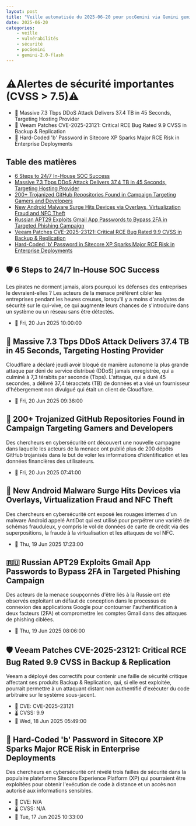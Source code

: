 ```yaml
---
layout: post
title: "Veille automatisée du 2025-06-20 pour pocGemini via Gemini gemini-2.0-flash"
date: 2025-06-20
categories:
    - veille
    - vulnérabilités
    - sécurité
    - pocGemini
    - gemini-2.0-flash
---
```

# ⚠️Alertes de sécurité importantes (CVSS > 7.5)⚠️
* 🚨 Massive 7.3 Tbps DDoS Attack Delivers 37.4 TB in 45 Seconds, Targeting Hosting Provider
* 🚨 Veeam Patches CVE-2025-23121: Critical RCE Bug Rated 9.9 CVSS in Backup & Replication
* 🚨 Hard-Coded 'b' Password in Sitecore XP Sparks Major RCE Risk in Enterprise Deployments

## Table des matières
* [6 Steps to 24/7 In-House SOC Success](#6-steps-to-247-in-house-soc-success)
* [Massive 7.3 Tbps DDoS Attack Delivers 37.4 TB in 45 Seconds, Targeting Hosting Provider](#massive-73-tbps-ddos-attack-delivers-374-tb-in-45-seconds-targeting-hosting-provider)
* [200+ Trojanized GitHub Repositories Found in Campaign Targeting Gamers and Developers](#200-trojanized-github-repositories-found-in-campaign-targeting-gamers-and-developers)
* [New Android Malware Surge Hits Devices via Overlays, Virtualization Fraud and NFC Theft](#new-android-malware-surge-hits-devices-via-overlays-virtualization-fraud-and-nfc-theft)
* [Russian APT29 Exploits Gmail App Passwords to Bypass 2FA in Targeted Phishing Campaign](#russian-apt29-exploits-gmail-app-passwords-to-bypass-2fa-in-targeted-phishing-campaign)
* [Veeam Patches CVE-2025-23121: Critical RCE Bug Rated 9.9 CVSS in Backup & Replication](#veeam-patches-cve-2025-23121-critical-rce-bug-rated-99-cvss-in-backup--replication)
* [Hard-Coded 'b' Password in Sitecore XP Sparks Major RCE Risk in Enterprise Deployments](#hard-coded-b-password-in-sitecore-xp-sparks-major-rce-risk-in-enterprise-deployments)

## 🛡️ 6 Steps to 24/7 In-House SOC Success
Les pirates ne dorment jamais, alors pourquoi les défenses des entreprises le devraient-elles ? Les acteurs de la menace préfèrent cibler les entreprises pendant les heures creuses, lorsqu'il y a moins d'analystes de sécurité sur le qui-vive, ce qui augmente leurs chances de s'introduire dans un système ou un réseau sans être détectés.
* 📅 Fri, 20 Jun 2025 10:00:00

## 🚀 Massive 7.3 Tbps DDoS Attack Delivers 37.4 TB in 45 Seconds, Targeting Hosting Provider
Cloudflare a déclaré jeudi avoir bloqué de manière autonome la plus grande attaque par déni de service distribué (DDoS) jamais enregistrée, qui a culminé à 7,3 térabits par seconde (Tbps). L'attaque, qui a duré 45 secondes, a délivré 37,4 téraoctets (TB) de données et a visé un fournisseur d'hébergement non divulgué qui était un client de Cloudflare.
* 📅 Fri, 20 Jun 2025 09:36:00

## 👾 200+ Trojanized GitHub Repositories Found in Campaign Targeting Gamers and Developers
Des chercheurs en cybersécurité ont découvert une nouvelle campagne dans laquelle les acteurs de la menace ont publié plus de 200 dépôts GitHub trojanisés dans le but de voler les informations d'identification et les données financières des utilisateurs.
* 📅 Fri, 20 Jun 2025 07:41:00

## 🦠 New Android Malware Surge Hits Devices via Overlays, Virtualization Fraud and NFC Theft
Des chercheurs en cybersécurité ont exposé les rouages internes d'un malware Android appelé AntiDot qui est utilisé pour perpétrer une variété de schémas frauduleux, y compris le vol de données de carte de crédit via des superpositions, la fraude à la virtualisation et les attaques de vol NFC.
* 📅 Thu, 19 Jun 2025 17:23:00

## 🇷🇺 Russian APT29 Exploits Gmail App Passwords to Bypass 2FA in Targeted Phishing Campaign
Des acteurs de la menace soupçonnés d'être liés à la Russie ont été observés exploitant un défaut de conception dans le processus de connexion des applications Google pour contourner l'authentification à deux facteurs (2FA) et compromettre les comptes Gmail dans des attaques de phishing ciblées.
* 📅 Thu, 19 Jun 2025 08:06:00

## 🛡️ Veeam Patches CVE-2025-23121: Critical RCE Bug Rated 9.9 CVSS in Backup & Replication
Veeam a déployé des correctifs pour contenir une faille de sécurité critique affectant ses produits Backup & Replication, qui, si elle est exploitée, pourrait permettre à un attaquant distant non authentifié d'exécuter du code arbitraire sur le système sous-jacent.
* 🔑 CVE: CVE-2025-23121
* 🌡️ CVSS: 9.9
* 📅 Wed, 18 Jun 2025 05:49:00

## 🔑 Hard-Coded 'b' Password in Sitecore XP Sparks Major RCE Risk in Enterprise Deployments
Des chercheurs en cybersécurité ont révélé trois failles de sécurité dans la populaire plateforme Sitecore Experience Platform (XP) qui pourraient être exploitées pour obtenir l'exécution de code à distance et un accès non autorisé aux informations sensibles.
* 🔑 CVE: N/A
* 🌡️ CVSS: N/A
* 📅 Tue, 17 Jun 2025 10:33:00
